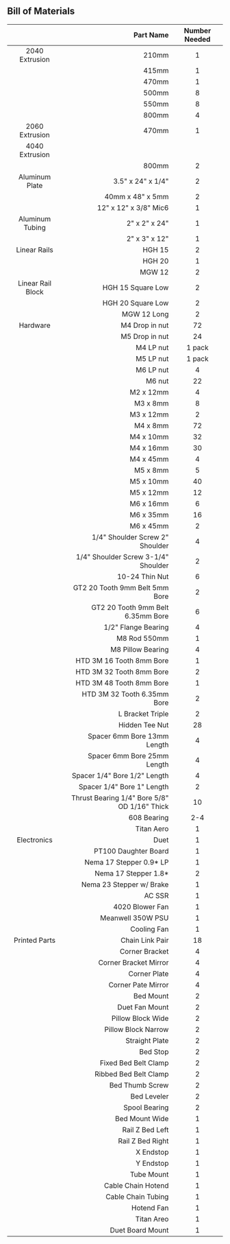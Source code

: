 ## Bill of Materials

|  | Part Name | Number Needed |
|:---:| ---:|:---:|
| 2040 Extrusion | 210mm | 1 |
|  | 415mm | 1 |
|  | 470mm | 1 |
|  | 500mm | 8 |
|  | 550mm | 8 |
|  | 800mm | 4 |
| 2060 Extrusion | 470mm | 1 |
| 4040 Extrusion |  |  |
|  | 800mm | 2 |
| Aluminum Plate | 3.5" x 24" x 1/4" | 2 |
|  | 40mm x 48" x 5mm | 2 |
|  | 12" x 12" x 3/8" Mic6 | 1 |
| Aluminum Tubing | 2" x 2" x 24" | 1 |
|  | 2" x 3" x 12" | 1 |
| Linear Rails | HGH 15 | 2 |
|  | HGH 20 | 1 |
|  | MGW 12 | 2 |
| Linear Rail Block | HGH 15 Square Low | 2 |
|  | HGH 20 Square Low | 2 |
|  | MGW 12 Long | 2 |
| Hardware | M4 Drop in nut | 72 |
|  | M5 Drop in nut | 24 |
|  | M4 LP nut | 1 pack |
|  | M5 LP nut | 1 pack |
|  | M6 LP nut | 4 |
|  | M6 nut | 22 |
|  | M2 x 12mm | 4 |
|  | M3 x 8mm | 8 |
|  | M3 x 12mm | 2 |
|  | M4 x 8mm | 72 |
|  | M4 x 10mm | 32 |
|  | M4 x 16mm | 30 |
|  | M4 x 45mm | 4 |
|  | M5 x 8mm | 5 |
|  | M5 x 10mm | 40 |
|  | M5 x 12mm | 12 |
|  | M6 x 16mm | 6 |
|  | M6 x 35mm | 16 |
|  | M6 x 45mm | 2 |
|  | 1/4" Shoulder Screw 2" Shoulder | 4 |
|  | 1/4" Shoulder Screw 3-1/4" Shoulder | 2 |
|  | 10-24 Thin Nut | 6 |
|  | GT2 20 Tooth 9mm Belt 5mm Bore | 2 |
|  | GT2 20 Tooth 9mm Belt 6.35mm Bore | 6 |
|  | 1/2" Flange Bearing | 4 |
|  | M8 Rod 550mm | 1 |
|  | M8 Pillow Bearing | 4 |
|  | HTD 3M 16 Tooth 8mm Bore | 1 |
|  | HTD 3M 32 Tooth 8mm Bore | 2 |
|  | HTD 3M 48 Tooth 8mm Bore | 1 |
|  | HTD 3M 32 Tooth 6.35mm Bore | 2 |
|  | L Bracket Triple | 2 |
|  | Hidden Tee Nut | 28 |
|  | Spacer 6mm Bore 13mm Length | 4 |
|  | Spacer 6mm Bore 25mm Length | 4 |
|  | Spacer 1/4" Bore 1/2" Length | 4 |
|  | Spacer 1/4" Bore 1" Length | 2 |
|  | Thrust Bearing 1/4" Bore 5/8" OD 1/16" Thick | 10 |
|  | 608 Bearing | 2-4 |
|  | Titan Aero | 1 |
| Electronics | Duet | 1 |
|  | PT100 Daughter Board | 1 |
|  | Nema 17 Stepper 0.9* LP | 1 |
|  | Nema 17 Stepper 1.8* | 2 |
|  | Nema 23 Stepper w/ Brake | 1 |
|  | AC SSR | 1 |
|  | 4020 Blower Fan | 1 |
|  | Meanwell 350W PSU | 1 |
|  | Cooling Fan | 1 |
| Printed Parts | Chain Link Pair | 18 |
|  | Corner Bracket | 4 |
|  | Corner Bracket Mirror | 4 |
|  | Corner Plate | 4 |
|  | Corner Pate Mirror | 4 |
|  | Bed Mount | 2 |
|  | Duet Fan Mount | 2 |
|  | Pillow Block Wide | 2 |
|  | Pillow Block Narrow | 2 |
|  | Straight Plate | 2 |
|  | Bed Stop | 2 |
|  | Fixed Bed Belt Clamp | 2 |
|  | Ribbed Bed Belt Clamp | 2 |
|  | Bed Thumb Screw | 2 |
|  | Bed Leveler | 2 |
|  | Spool Bearing | 2 |
|  | Bed Mount Wide | 1 |
|  | Rail Z Bed Left | 1 |
|  | Rail Z Bed Right | 1 |
|  | X Endstop | 1 |
|  | Y Endstop | 1 |
|  | Tube Mount | 1 |
|  | Cable Chain Hotend | 1 |
|  | Cable Chain Tubing | 1 |
|  | Hotend Fan | 1 |
|  | Titan Areo | 1 |
|  | Duet Board Mount | 1 |
